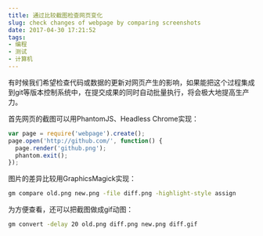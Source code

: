 ```yaml
---
title: 通过比较截图检查网页变化
slug: check changes of webpage by comparing screenshots
date: 2017-04-30 17:21:52
tags:
- 编程
- 测试
- 计算机
---
```


有时候我们希望检查代码或数据的更新对网页产生的影响，如果能把这个过程集成到git等版本控制系统中，在提交成果的同时自动批量执行，将会极大地提高生产力。

首先网页的截图可以用PhantomJS、Headless Chrome实现：

```javascript
var page = require('webpage').create();
page.open('http://github.com/', function() {
  page.render('github.png');
  phantom.exit();
});
```

图片的差异比较用GraphicsMagick实现：

```bash
gm compare old.png new.png -file diff.png -highlight-style assign
```

为方便查看，还可以把截图做成gif动图：

```bash
gm convert -delay 20 old.png diff.png new.png diff.gif
```

